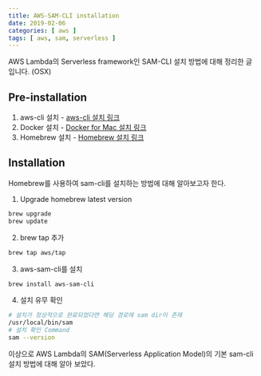 ```yaml
---
title: AWS-SAM-CLI installation
date: 2019-02-06
categories: [ aws ]
tags: [ aws, sam, serverless ]
---
```


AWS Lambda의 Serverless framework인 SAM-CLI 설치 방법에 대해 정리한 글 입니다. (OSX)

<!-- more -->

## Pre-installation

1. aws-cli 설치 - [aws-cli 설치 링크](/2019/02/06/aws-cli/)
2. Docker 설치 - [Docker for Mac 설치 링크](https://hub.docker.com/editions/community/docker-ce-desktop-mac)
3. Homebrew 설치 - [Homebrew 설치 링크](https://brew.sh/)

## Installation

Homebrew를 사용하여 sam-cli를 설치하는 방법에 대해 알아보고자 한다.

1. Upgrade homebrew latest version 
```bash
brew upgrade
brew update
```
2. brew tap 추가
```bash
brew tap aws/tap
```
3. aws-sam-cli를 설치
```bash
brew install aws-sam-cli
```
4. 설치 유무 확인
```bash
# 설치가 정상적으로 완료되었다면 해당 경로에 sam dir이 존재
/usr/local/bin/sam
# 설치 확인 Command
sam --version
```

이상으로 AWS Lambda의 SAM(Serverless Application Model)의 기본 sam-cli 설치 방법에 대해 알아 보았다.